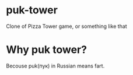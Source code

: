 # puk-tower
Clone of Pizza Tower game, or something like that
# Why puk tower? 
Becouse puk(пук) in Russian means fart.
